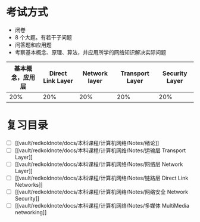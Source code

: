 # 考试方式
- 闭卷
- 8 个大题。有若干子问题
- 问答题和应用题
- 考察基本概念、原理、算法，并应用所学的网络知识解决实际问题

| 基本概念，应用层 | Direct Link Layer | Network layer | Transport Layer | Security Layer |
| -------- | ----------------- | ------------- | --------------- | -------------- |
| 20%      | 20%               | 20%           | 20%             | 20%            |

# 复习目录
- [ ] [[vault/redkoldnote/docs/本科课程/计算机网络/Notes/绪论]] 
- [ ] [[vault/redkoldnote/docs/本科课程/计算机网络/Notes/运输层 Transport Layer]]
- [ ] [[vault/redkoldnote/docs/本科课程/计算机网络/Notes/网络层 Network Layer]]
- [ ] [[vault/redkoldnote/docs/本科课程/计算机网络/Notes/链路层 Direct Link Networks]]
- [ ] [[vault/redkoldnote/docs/本科课程/计算机网络/Notes/网络安全 Network Security]]
- [ ] [[vault/redkoldnote/docs/本科课程/计算机网络/Notes/多媒体 MultiMedia networking]]
